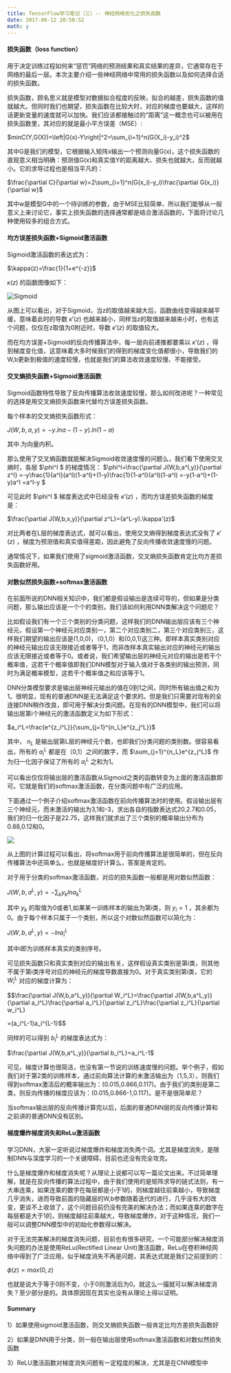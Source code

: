 ```yaml
---
title: TensorFlow学习笔记（三）-- 神经网络优化之损失函数
date: 2017-06-12 20:50:52
math: y
---
```

#### 损失函数（loss function）
用于决定训练过程如何来“惩罚”网络的预测结果和真实结果的差异，它通常存在于网络的最后一层。本次主要介绍一些神经网络中常用的损失函数以及如何选择合适的损失函数。

损失函数，顾名思义就是模型对数据拟合程度的反映，拟合的越差，损失函数的值就越大。但同时我们也期望，损失函数在比较大时，对应的梯度也要越大，这样的话更新变量的速度就可以加快。我们应该都接触过的“距离”这一概念也可以被用在损失函数里，其对应的就是最小平方误差（MSE）:

$minC(Y,G(X))=\left|G(x)-Y\right|^2=\sum_{i=1}^n(G(X_i)-y_i)^2$ 

其中G是我们的模型，它根据输入矩阵x输出一个预测向量G(x)，这个损失函数的直观意义相当明确：预测值G(x)和真实值Y的距离越大、损失也就越大，反而就越小。它的求导过程也是相当平凡的：

 $\frac{\partial C}{\partial w}=2\sum_{i=1}^n(G(x_i)-y_i)\frac{\partial G(x_i)}{\partial w}$ 

其中w是模型G中的一个待训练的参数，由于MSE比较简单、所以我们能够从一般意义上来讨论它，事实上损失函数的选择通常都是结合激活函数的，下面将讨论几种使用较多的组合方式。

#### 均方误差损失函数+Sigmoid激活函数
Sigmoid激活函数的表达式为：

 $\kappa(z)=\frac{1}{1+e^{-z}}$ 

 $\kappa(z)$ 的函数图像如下：

![Sigmoid](http://i4.piimg.com/595056/247138c0f50336a0.jpg)

从图上可以看出，对于Sigmoid，当z的取值越来越大后，函数曲线变得越来越平缓，意味着此时的导数 $\kappa'(z)$ 也越来越小，同样当z的取值越来越来小时，也有这个问题，仅仅在z取值为0附近时，导数 $\kappa'(z)$ 的取值较大。

而在均方误差+Sigmoid的反向传播算法中，每一层向前递推都要乘以 $\kappa'(z)$ ，得到梯度变化值，这意味着大多时候我们的得到的梯度变化值都很小，导致我们的W,b更新到极值的速度较慢，也就是我们的算法收敛速度较慢、不能接受。
#### 交叉熵损失函数+Sigmoid激活函数
Sigmoid函数特性导致了反向传播算法收敛速度较慢，那么如何改进呢？一种常见的选择是用交叉熵损失函数来代替均方误差损失函数。

每个样本的交叉熵损失函数形式：

 $J(W,b,a,y)=-y.lna-(1-y).ln(1-a)$ 

其中.为向量内积。

那么使用了交叉熵函数就能解决Sigmoid收敛速度慢的问题么，我们看下使用交叉熵时，各层 $\phi^l $ 的梯度情况：
 $\phi^l=\frac{\partial J(W,b,a^l,y)}{\partial z^l}
=-y\frac{1}{a^l}(a^l)(1-a^l)+(1-y)\frac{1}{1-a^l}(a^l)(1-a^l)
=-y(1-a^l)+(1-y)a^l
=a^l-y
$ 

可见此时 $\phi^l $ 梯度表达式中已经没有 $\kappa'(z)$ ，而均方误差损失函数的梯度是：

 $\frac{\partial J(W,b,x,y)}{\partial z^L}=(a^L-y).\kappa'(z)$ 

对比两者在L层的梯度表达式，就可以看出，使用交叉熵得到梯度表达式没有了 $\kappa'(z)$ ，梯度为预测值和真实值得差距，因此避免了反向传播收敛速度慢的问题。

通常情况下，如果我们使用了sigmoid激活函数，交叉熵损失函数肯定比均方差损失函数好用。

#### 对数似然损失函数+softmax激活函数
在前面所说的DNN相关知识中，我们都是假设输出是连续可导的，但如果是分类问题，那么输出应该是一个个的类别，我们该如何利用DNN类解决这个问题尼？

比如假设我们有一个三个类别的分类问题，这样我们的DNN输出层应该有三个神经元，假设第一个神经元对应类别一，第二个对应类别二，第三个对应类别三，这样我们期望的输出应该是(1,0,0)，（0,1,0）和(0,0,1)这三种。即样本真实类别对应的神经元输出应该无限接近或者等于1，而非改样本真实输出对应的神经元的输出应该无限接近或者等于0。或者说，我们希望输出层的神经元对应的输出是若干个概率值，这若干个概率值即我们DNN模型对于输入值对于各类别的输出预测，同时为满足概率模型，这若干个概率值之和应该等于1。

DNN分类模型要求是输出层神经元输出的值在0到1之间，同时所有输出值之和为1。很明显，现有的普通DNN是无法满足这个要求的。但是我们只需要对现有的全连接DNN稍作改良，即可用于解决分类问题。在现有的DNN模型中，我们可以将输出层第i个神经元的激活函数定义为如下形式：

 $a_i^L=\frac{e^{z_i^L}}{\sum_{j=1}^{n_L}e^{z_j^L}}$ 

其中， $n_L$ 是输出层第L层的神经元个数，也即我们分类问题的类别数。很容易看出，所有的 $a_i^L$ 都是在（0,1）之间的数字，而 $\sum_{j=1}^{n_L}e^{z_j^L}$ 作为归一化因子保证了所有的 $a_i^L$ 之和为1。

可以看出仅仅将输出层的激活函数从Sigmoid之类的函数转变为上面的激活函数即可。它就是我们的softmax激活函数，在分类问题中有广泛的应用。

下面通过一个例子介绍softmax激活函数在前向传播算法时的使用。假设输出层有三个神经元，而未激活的输出为3,1和-3，求出各自的指数表达式20,2.7和0.05，我们的归一化因子是22.75，这样我们就求出了三个类别的概率输出分布为0.88,0.12和0。

![](http://i2.muimg.com/595056/dd085910b46eb689.jpg)

从上图的计算过程可以看出，将softmax用于前向传播算法是很简单的，但在反向传播算法中还简单么，也就是梯度好计算么，答案是肯定的。

对于用于分类的softmax激活函数，对应的损失函数一般都是用对数似然函数：

 $J(W,b,a^L,y)=-\sum_ky_klna_k^L$ 

其中 $y_k$ 的取值为0或者1,如果某一训练样本的输出为第i类，则 $y_i=1$ ，其余都为0。由于每个样本只属于一个类别，所以这个对数似然函数可以简化为：

 $J(W,b,a^L,y)=-lna_i^L$ 

其中i即为训练样本真实的类别序号。

可见损失函数只和真实类别对应的输出有关，这样假设真实类别是第i类，则其他不属于第i类序号对应的神经元的梯度导数直接为0。对于真实类别第i类，它的 $W_i^L$ 对应的梯度计算为：

$$\frac{\partial J(W,b,a^L,y)}{\partial W_i^L}=\frac{\partial J(W,b,a^L,y)}{\partial a_i^L}\frac{\partial a_i^L}{\partial z_i^L}\frac{\partial z_i^L}{\partial w_i^L}

=(a_i^L-1)a_i^{L-1}$$

同样的可以得到 $b_i^L$ 的梯度表达式为：

 $\frac{\partial J(W,b,a^L,y)}{\partial b_i^L}=a_i^L-1$ 

可见，梯度计算也很简洁，也没有第一节说的训练速度慢的问题。举个例子，假如我们对于第2类的训练样本，通过前向算法计算的未激活输出为（1,5,3），则我们得到softmax激活后的概率输出为：(0.015,0.866,0.117)。由于我们的类别是第二类，则反向传播的梯度应该为：(0.015,0.866-1,0.117)。是不是很简单尼？

当softmax输出层的反向传播计算完以后，后面的普通DNN层的反向传播计算和之前讲的普通DNN没有区别。

#### 梯度爆炸梯度消失和ReLu激活函数
学习DNN，大家一定听说过梯度爆炸和梯度消失两个词。尤其是梯度消失，是限制DNN与深度学习的一个关键障碍，目前也还没有完全攻克。

什么是梯度爆炸和梯度消失呢？从理论上说都可以写一篇论文出来。不过简单理解，就是在反向传播的算法过程中，由于我们使用的是矩阵求导的链式法则，有一大串连乘，如果连乘的数字在每层都是小于1的，则梯度越往前乘越小，导致梯度几乎消失，进而导致前面的隐藏层的W,b参数随着迭代的进行，几乎没有大的改变，更谈不上收敛了，这个问题目前仍没有完美的解决办法；而如果连乘的数字在每层都是大于1的，则梯度越往前乘越大，导致梯度爆炸，对于这种情况，我们一般可以调整DNN模型中的初始化参数得以解决。

对于无法完美解决的梯度消失问题，目前也有很多研究，一个可能部分解决梯度消失问题的办法是使用ReLu(Rectified Linear Unit)激活函数，ReLu在卷积神经网络中得到了广泛应用，似乎梯度消失不再是问题，其表达式就是我们之前提到的：

 $\phi(z)=max(0,z)$ 

也就是说大于等于0则不变，小于0则激活后为0。就这么一撮就可以解决梯度消失？至少部分是的。具体原因现在其实也没有从理论上得以证明。

#### Summary
1）如果使用sigmoid激活函数，则交叉熵损失函数一般肯定比均方差损失函数好

2）如果是DNN用于分类，则一般在输出层使用softmax激活函数和对数似然损失函数

3）ReLU激活函数对梯度消失问题有一定程度的解决，尤其是在CNN模型中
